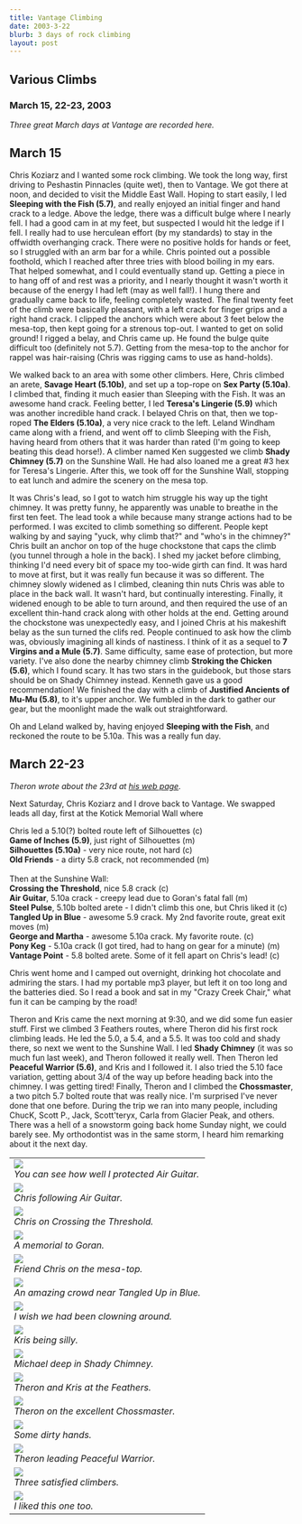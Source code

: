 ```yaml
---
title: Vantage Climbing
date: 2003-3-22
blurb: 3 days of rock climbing
layout: post
---
```


<h2>Various Climbs</h2>
<h3>March 15, 22-23, 2003</h3>


<i>
Three great March days at Vantage are recorded here.
</i>


<h2>March 15</h2>


Chris Koziarz and I wanted some rock climbing. We took the long way, first driving
to Peshastin Pinnacles (quite wet), then to Vantage. We got there at noon,
and decided to visit the Middle East Wall. Hoping to start easily, I led 
<b>Sleeping with the Fish (5.7)</b>, and really enjoyed an initial finger and hand
crack to a ledge. Above the ledge, there was a difficult bulge where I nearly
fell. I had a good cam in at my feet, but suspected I would hit the ledge
if I fell. I really had to use herculean effort (by my standards) to stay
in the offwidth overhanging crack. There were no positive holds for hands
or feet, so I struggled with an arm bar for a while. Chris pointed out a
possible foothold, which I reached after three tries with blood boiling
in my ears. That helped somewhat, and I could eventually stand up. Getting
a piece in to hang off of and rest was a priority, and I nearly thought it
wasn't worth it because of the energy I had left (may as well fall!).
I hung there and gradually came back to life, feeling completely wasted.
The final twenty feet of the climb were basically pleasant, with a left
crack for finger grips and a right hand crack. I clipped the anchors which
were about 3 feet below the mesa-top, then kept going for a strenous top-out.
I wanted to get on solid ground! I rigged a belay, and Chris came up.
He found the bulge quite difficult too (definitely not 5.7). Getting from the
mesa-top to the anchor for rappel was hair-raising (Chris was rigging cams
to use as hand-holds).


We walked back to an area with some other climbers. Here, Chris climbed 
an arete, <b>Savage Heart (5.10b)</b>, and set up a top-rope on <b>Sex Party (5.10a)</b>.
I climbed that, finding it much easier than Sleeping with the Fish.
It was an awesome hand crack. Feeling better, I led <b>Teresa's Lingerie (5.9)</b>
which was another incredible hand crack. I belayed Chris on that, then we
top-roped <b>The Elders (5.10a)</b>, a very nice crack to the left. Leland Windham
came along with a friend, and went off to climb Sleeping with the Fish,
having heard from others that it was harder than rated (I'm going to keep
beating this dead horse!). A climber named Ken suggested we climb <b>Shady
Chimney (5.7)</b> on the Sunshine Wall. He had also loaned me a great #3 hex
for Teresa's Lingerie. After this, we took off for the Sunshine Wall, stopping to
eat lunch and admire the scenery on the mesa top.


It was Chris's lead, so I got to watch him struggle his way up the tight
chimney. It was pretty funny, he apparently was unable to breathe in the first
ten feet. The lead took a while because many strange actions had to be
performed. I was excited to climb something so different. People kept walking
by and saying "yuck, why climb that?" and "who's in the chimney?" Chris built
an anchor on top of the huge chockstone that caps the climb (you tunnel
through a hole in the back). I shed my jacket before climbing, thinking I'd
need every bit of space my too-wide girth can find. It was hard to move at
first, but it was really fun because it was so different. The chimney slowly
widened as I climbed, cleaning thin nuts Chris was able to place in the back
wall. It wasn't hard, but continually interesting. Finally, it widened enough
to be able to turn around, and then required the use of an excellent thin-hand
crack along with other holds at the end. Getting around the chockstone was
unexpectedly easy, and I joined Chris at his makeshift belay as the sun
turned the clifs red. People continued to ask how the climb was, obviously
imagining all kinds of nastiness. I think of it as a sequel to <b>7 Virgins and
a Mule (5.7)</b>. Same difficulty, same ease of protection, but more variety.
I've also done the nearby chimney climb <b>Stroking the Chicken (5.6)</b>, which
I found scary. It has two stars in the guidebook, but those stars should be
on Shady Chimney instead. Kenneth gave us a good recommendation! We finished
the day with a climb of <b>Justified Ancients of Mu-Mu (5.8)</b>, to it's upper anchor.
We fumbled in the dark to gather our gear, but the moonlight made the walk
out straightforward. 


Oh and Leland walked by, having enjoyed <b>Sleeping with the Fish</b>, and reckoned
the route to be 5.10a. This was a really fun day.


<h2>March 22-23</h2>


<i>
Theron wrote about the 23rd at <a href="http://www.theronwelch.com/mountains/pnw/2003/index.htm">
his web page</a>.
</i>


Next Saturday, Chris Koziarz and I drove back to Vantage. We swapped leads 
all day, first at the Kotick Memorial Wall where


Chris led a 5.10(?) bolted route left of Silhouettes (c)<br>
<b>Game of Inches (5.9)</b>, just right of Silhouettes (m)<br>
<b>Silhouettes (5.10a)</b> - very nice route, not hard (c)<br>
<b>Old Friends</b> - a dirty 5.8 crack, not recommended (m)<br>
<br>
Then at the Sunshine Wall:<br>
<b>Crossing the Threshold</b>, nice 5.8 crack (c)<br>
<b>Air Guitar</b>, 5.10a crack - creepy lead due to Goran's fatal fall (m)<br>
<b>Steel Pulse</b>, 5.10b bolted arete - I didn't climb this one, but Chris liked it (c)<br>
<b>Tangled Up in Blue</b> - awesome 5.9 crack. My 2nd favorite route, great exit moves (m)<br>
<b>George and Martha</b> - awesome 5.10a crack. My favorite route. (c)<br>
<b>Pony Keg</b> - 5.10a crack (I got tired, had to hang on gear for a minute) (m)<br>
<b>Vantage Point</b> - 5.8 bolted arete. Some of it fell apart on Chris's lead! (c)<br>



Chris went home and I camped out overnight, drinking hot chocolate and admiring the stars.
I had my portable mp3 player, but left it on too long and the batteries died.
So I read a book and sat in my "Crazy Creek Chair," what fun it can be camping by
the road!


Theron and Kris came the next morning at 9:30, and we did some fun easier stuff.
First we climbed 3 Feathers routes, where Theron did his first rock climbing leads.
He led the 5.0, a 5.4, and a 5.5. It was too cold and shady there, so next we
went to the Sunshine Wall. I led <b>Shady Chimney</b>
(it was so much fun last week), and Theron followed it really well. Then Theron led <b>Peaceful
Warrior (5.6)</b>, and Kris and I followed it. I also tried the 5.10 face variation,
getting about 3/4 of the way up before heading back into the chimney. I was
getting tired! Finally, Theron and I climbed the
<b>Chossmaster</b>, a two pitch 5.7 bolted route that was really nice. I'm surprised I've
never done that one before. During the trip we ran into many people, including
ChucK, Scott P., Jack, Scott'teryx, Carla
from Glacier Peak, and others. There was a hell of a snowstorm going back home
Sunday night, we could barely see. My orthodontist was in the same storm, I heard him
remarking about it the next day.



</td>

<td width="30%" valign=top>
<table>
<tr><td>
<a href="images/articles/trips/2003/air_guitar.jpg"><img src="images/articles/trips/2003/air_guitar.jpg"></a><br>
<i>You can see how well I protected Air Guitar.</i>
</td></tr>
<tr><td>
<a href="images/articles/trips/2003/chris_air.jpg"><img src="images/articles/trips/2003/chris_air.jpg"></a><br>
<i>Chris following Air Guitar.</i>
</td></tr>
<tr><td>
<a href="images/articles/trips/2003/chris_lead.jpg"><img src="images/articles/trips/2003/chris_lead.jpg"></a><br>
<i>Chris on Crossing the Threshold.</i>
</td></tr>
<tr><td>
<a href="images/articles/trips/2003/goran_mem.jpg"><img src="images/articles/trips/2003/goran_mem.jpg"></a><br>
<i>A memorial to Goran.</i>
</td></tr>
<tr><td>
<a href="images/articles/trips/2003/chris_mesa.jpg"><img src="images/articles/trips/2003/chris_mesa.jpg"></a><br>
<i>Friend Chris on the mesa-top.</i>
</td></tr>
<tr><td>
<a href="images/articles/trips/2003/chriscrowd.jpg"><img src="images/articles/trips/2003/chriscrowd.jpg"></a><br>
<i>An amazing crowd near Tangled Up in Blue.</i>
</td></tr>
<tr><td>
<a href="images/articles/trips/2003/dumbanddumber.jpg"><img src="images/articles/trips/2003/dumbanddumber.jpg"></a><br>
<i>I wish we had been clowning around.</i>
</td></tr>
<tr><td>
<a href="images/articles/trips/2003/kris_silly.jpg"><img src="images/articles/trips/2003/kris_silly.jpg"></a><br>
<i>Kris being silly.</i>
</td></tr>
<tr><td>
<a href="images/articles/trips/2003/michael_shaft.jpg"><img src="images/articles/trips/2003/michael_shaft.jpg"></a><br>
<i>Michael deep in Shady Chimney.</i>
</td></tr>
<tr><td>
<a href="images/articles/trips/2003/tandk.jpg"><img src="images/articles/trips/2003/tandk.jpg"></a><br>
<i>Theron and Kris at the Feathers.</i>
</td></tr>
<tr><td>
<a href="images/articles/trips/2003/theron_choss.jpg"><img src="images/articles/trips/2003/theron_choss.jpg"></a><br>
<i>Theron on the excellent Chossmaster.</i>
</td></tr>
<tr><td>
<a href="images/articles/trips/2003/eveninghands.jpg"><img src="images/articles/trips/2003/eveninghands.jpg"></a><br>
<i>Some dirty hands.</i>
</td></tr>
<tr><td>
<a href="images/articles/trips/2003/theron_peaceful.jpg"><img src="images/articles/trips/2003/theron_peaceful.jpg"></a><br>
<i>Theron leading Peaceful Warrior.</i>
</td></tr>
<tr><td>
<a href="images/articles/trips/2003/tmandk1.jpg"><img src="images/articles/trips/2003/tmandk1.jpg"></a><br>
<i>Three satisfied climbers.</i>
</td></tr>
<tr><td>
<a href="images/articles/trips/2003/tmandk2.jpg"><img src="images/articles/trips/2003/tmandk2.jpg"></a><br>
<i>I liked this one too.</i>
